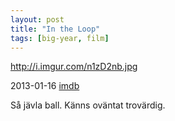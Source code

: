 ```yaml
---
layout: post
title: "In the Loop"
tags: [big-year, film]
---
```


http://i.imgur.com/n1zD2nb.jpg

2013-01-16 [imdb](http://www.imdb.com/title/tt1226774/)

Så jävla ball. Känns oväntat trovärdig. 